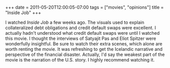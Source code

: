 +++
date = 2011-05-20T12:00:05-07:00
tags = ["movies", "opinions"]
title = "Inside Job"
+++

I watched *Inside Job* a few weeks ago. The visuals used to explain collateralized debt obligations and credit default swaps were excellent. I actually hadn't understood what credit default swaps were until I watched this movie. I thought the interviews of Satyajit Pas and Eliot Spitzer were wonderfully insightful. Be sure to watch their extra scenes, which alone are worth renting the movie. It was refreshing to get the Icelandic narrative and perspective of the financial disaster. Actually, I'd say the weakest part of the movie is the narration of the U.S. story. I highly recommend watching it.
